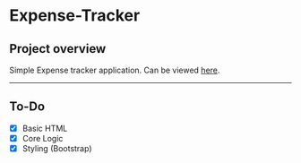 # Expense-Tracker

## Project overview

Simple Expense tracker application. Can be viewed [here](#).

---

## To-Do

- [x] Basic HTML
- [x] Core Logic
- [x] Styling (Bootstrap)
